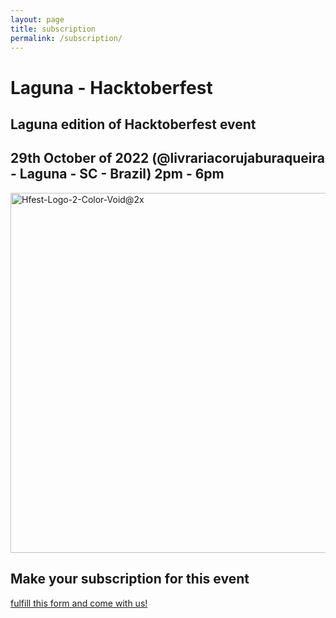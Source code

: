 ```yaml
---
layout: page
title: subscription
permalink: /subscription/
---
```


# Laguna - Hacktoberfest
## Laguna edition of Hacktoberfest event

## 29th October of 2022 (@livrariacorujaburaqueira - Laguna - SC - Brazil) 2pm - 6pm

<img width="576" alt="Hfest-Logo-2-Color-Void@2x" src="https://user-images.githubusercontent.com/1857142/194678968-2a05b4ec-24e8-4173-b85d-fa65bdc61adc.png">

## Make your subscription for this event
[fulfill this form and come with us!](https://forms.gle/ZBBEuGbti944rKfF8)
